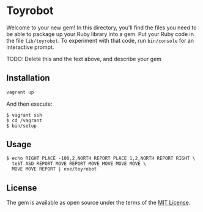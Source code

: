 # Toyrobot

Welcome to your new gem! In this directory, you'll find the files you need to be able to package up your Ruby library into a gem. Put your Ruby code in the file `lib/toyrobot`. To experiment with that code, run `bin/console` for an interactive prompt.

TODO: Delete this and the text above, and describe your gem

## Installation

```bash
vagrant up
```

And then execute:

    $ vagrant ssh
    $ cd /vagrant
    $ bin/setup

## Usage

    $ echo RIGHT PLACE -100,2,NORTH REPORT PLACE 1,2,NORTH REPORT RIGHT \
      teST ASD REPORT MOVE REPORT MOVE MOVE MOVE MOVE \
      MOVE MOVE REPORT | exe/toyrobot

## License

The gem is available as open source under the terms of the [MIT License](http://opensource.org/licenses/MIT).

